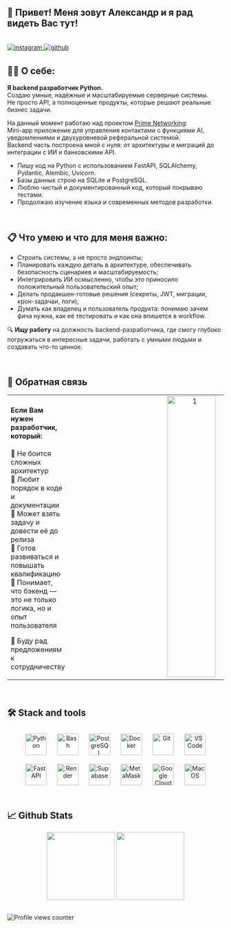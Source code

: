 ## 👋 Привет! Меня зовут Александр и я рад видеть Вас тут! 

<br/>

<a href="https://instagram.com/myname_myway" target="_blank">
<img src=https://img.shields.io/badge/instagram-%23000000.svg?&style=for-the-badge&logo=instagram&logoColor=white alt=instagram style="margin-bottom: 5px;" />
</a>
<a href="https://github.com/mynamemyway" target="_blank">
<img src=https://img.shields.io/badge/github-%2324292e.svg?&style=for-the-badge&logo=github&logoColor=white alt=github style="margin-bottom: 5px;" />
</a>  

## 👨‍💻 О себе: 

**Я backend разработчик Python.**  
Создаю умные, надёжные и масштабируемые серверные системы.  
Не просто API, а полноценные продукты, которые решают реальные бизнес задачи.

На данный момент работаю над проектом [Prime Networking](https://github.com/mynamemyway/PrimeNet_Demo_Documentation):  
Mini-app приложение для управления контактами с функциями AI, уведомлениями и двухуровневой реферальной системой.  
Backend часть построена мной с нуля: от архитектуры и миграций до интеграции с ИИ и банковскими API. 

- Пишу код на Python с использованием FastAPI, SQLAlchemy, Pydantic, Alembic, Uvicorn.  
- Базы данных строю на SQLite и PostgreSQL.  
- Люблю чистый и документированный код, который покрываю тестами.  
- Продолжаю изучение языка и современных методов разработки.

<br/>

## 📋 Что умею и что для меня важно:  
- Строить системы, а не просто эндпоинты;
- Планировать каждую деталь в архитектуре, обеспечивать безопасность сценариев и масштабируемость;
- Интегрировать ИИ осмысленно, чтобы это приносило положительный пользовательский опыт;
- Делать продакшен-готовые решения (секреты, JWT, миграции, крон-задачаи, логи);
- Думать как владелец и пользователь продукта: понимаю зачем фича нужна, как её тестировать и как она впишется в workflow.

🔍 **Ищу работу** на должность backend-разработчика, где смогу глубоко погружаться в интересные задачи, работать с умными людьми и создавать что-то ценное.

<br/>  

## 📲 Обратная связь  
<table><tr><td valign="top" width="50%">

#### Если Вам нужен разработчик, который:  

🔹 Не боится сложных архитектур  
🔹 Любит порядок в коде и документации  
🔹 Может взять задачу и довести её до релиза  
🔹 Готов развиваться и повышать квалификацию  
🔹 Понимает, что бэкенд — это не только логика, но и опыт пользователя  

🚀 Буду рад предложениям к сотрудничеству

</td><td valign="top" width="50%">
<div align="center">
<img width="556" height="654" alt="1" src="https://github.com/user-attachments/assets/60d1faf5-7666-4ddb-bb7c-9de5745fc947" align="center" style="width: 45%" />
</div>

</td></tr></table>

<br/>

## 🛠 Stack and tools  
<div align="center">
  <a href="https://www.python.org/" target="_blank"><img style="margin: 10px" src="https://profilinator.rishav.dev/skills-assets/python-original.svg" alt="Python" height="50" /></a>
  <a href="https://www.gnu.org/software/bash/" target="_blank"><img style="margin: 10px" src="https://profilinator.rishav.dev/skills-assets/gnu_bash-icon.svg" alt="Bash" height="50" /></a>
  <a href="https://www.postgresql.org/" target="_blank"><img style="margin: 10px" src="https://profilinator.rishav.dev/skills-assets/postgresql-original-wordmark.svg" alt="PostgreSQL" height="50" /></a>
  <a href="https://www.docker.com/" target="_blank"><img style="margin: 10px" src="https://profilinator.rishav.dev/skills-assets/docker-original-wordmark.svg" alt="Docker" height="50" /></a>
  <a href="https://github.com/" target="_blank"><img style="margin: 10px" src="https://profilinator.rishav.dev/skills-assets/git-scm-icon.svg" alt="Git" height="50" /></a>
  <a href="https://code.visualstudio.com/" target="_blank"><img style="margin: 10px" src="https://raw.githubusercontent.com/danielcranney/readme-generator/main/public/icons/skills/visualstudiocode-colored.svg" alt="VS Code" height="50" /></a>
  <a href="https://fastapi.tiangolo.com/" target="_blank"><img style="margin: 10px" src="https://raw.githubusercontent.com/danielcranney/readme-generator/main/public/icons/skills/fastapi-colored.svg" alt="Fast API" height="50" /></a>
  <a href="https://render.com/" target="_blank"><img style="margin: 10px" src="https://raw.githubusercontent.com/danielcranney/readme-generator/main/public/icons/skills/render-colored.svg" alt="Render" height="50" /></a>
  <a href="https://supabase.io/" target="_blank"><img style="margin: 10px" src="https://raw.githubusercontent.com/danielcranney/readme-generator/main/public/icons/skills/supabase-colored.svg" alt="Supabase" height="50" /></a>
  <a href="https://metamask.io/" target="_blank"><img style="margin: 10px" src="https://raw.githubusercontent.com/danielcranney/readme-generator/main/public/icons/skills/metamask-colored.svg" alt="MetaMask" height="50" /></a>
  <a href="https://cloud.google.com/" target="_blank"><img style="margin: 10px" src="https://raw.githubusercontent.com/danielcranney/readme-generator/main/public/icons/skills/googlecloud-colored.svg" alt="Google Cloud" height="50" /></a>
  <a href="https://apple.com" target="_blank"><img style="margin: 10px" src="https://raw.githubusercontent.com/danielcranney/readme-generator/main/public/icons/skills/macos-colored-dark.svg" alt="MacOS" height="50" /></a>
</div>

<br/>  


## 📈 Github Stats  

<div align="center">
  <img src="http://github-profile-summary-cards.vercel.app/api/cards/profile-details?username=mynamemyway&theme=ayu_mirage" height="158" />
  <img src="http://github-profile-summary-cards.vercel.app/api/cards/stats?username=mynamemyway&theme=ayu_mirage" height="158" />
</div>

##

![Profile views counter](https://komarev.com/ghpvc/?username=mynamemyway&&style=flat-square)
